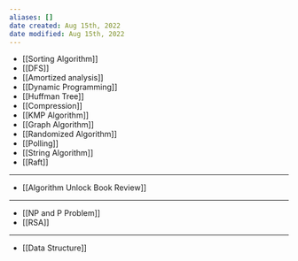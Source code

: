 ```yaml
---
aliases: []
date created: Aug 15th, 2022
date modified: Aug 15th, 2022
---
```

- [[Sorting Algorithm]]
- [[DFS]]
- [[Amortized analysis]]
- [[Dynamic Programming]]
- [[Huffman Tree]]
- [[Compression]]
- [[KMP Algorithm]]
- [[Graph Algorithm]]
- [[Randomized Algorithm]]
- [[Polling]]
- [[String Algorithm]]
- [[Raft]]

___

- [[Algorithm Unlock Book Review]]

___

- [[NP and P Problem]]
- [[RSA]]

___

- [[Data Structure]]
